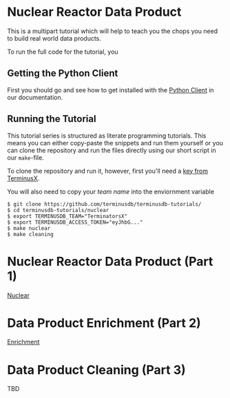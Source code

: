 # Nuclear Reactor Data Product

This is a multipart tutorial which will help to teach you the chops
you need to build real world data products.

To run the full code for the tutorial, you

## Getting the Python Client

First you should go and see how to get installed with the [Python Client](https://docs.terminusdb.com/v10.0/#/terminusx/start-with-a-client) in our documentation.

## Running the Tutorial

This tutorial series is structured as literate programming
tutorials. This means you can either copy-paste the snippets and run
them yourself or you can clone the repository and run the files
directly using our short script in our `make`-file.

To clone the repository and run it, however, first you'll need a [key from
TerminusX](https://docs.terminusdb.com/v10.0/#/terminusx/get-your-api-key).

You will also need to copy your *team name* into the enviornment variable

```shell
$ git clone https://github.com/terminusdb/terminusdb-tutorials/
$ cd terminusdb-tutorials/nuclear
$ export TERMINUSDB_TEAM="TerminatorsX"
$ export TERMINUSDB_ACCESS_TOKEN="eyJhbG..."
$ make nuclear
$ make cleaning
```

# Nuclear Reactor Data Product (Part 1)

[Nuclear](./nuclear.md)

# Data Product Enrichment (Part 2)

[Enrichment](./enrichment.md)

# Data Product Cleaning (Part 3)

TBD
